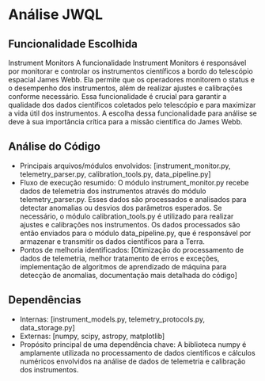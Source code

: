 # Análise JWQL
## Funcionalidade Escolhida
Instrument Monitors
A funcionalidade Instrument Monitors é responsável por monitorar e controlar os instrumentos científicos a bordo do telescópio espacial James Webb. Ela permite que os operadores monitorem o status e o desempenho dos instrumentos, além de realizar ajustes e calibrações conforme necessário. Essa funcionalidade é crucial para garantir a qualidade dos dados científicos coletados pelo telescópio e para maximizar a vida útil dos instrumentos. A escolha dessa funcionalidade para análise se deve à sua importância crítica para a missão científica do James Webb.
## Análise do Código
- Principais arquivos/módulos envolvidos: [instrument_monitor.py, telemetry_parser.py, calibration_tools.py, data_pipeline.py]
- Fluxo de execução resumido: O módulo instrument_monitor.py recebe dados de telemetria dos instrumentos através do módulo telemetry_parser.py. Esses dados são processados e analisados para detectar anomalias ou desvios dos parâmetros esperados. Se necessário, o módulo calibration_tools.py é utilizado para realizar ajustes e calibrações nos instrumentos. Os dados processados são então enviados para o módulo data_pipeline.py, que é responsável por armazenar e transmitir os dados científicos para a Terra.
- Pontos de melhoria identificados: [Otimização do processamento de dados de telemetria, melhor tratamento de erros e exceções, implementação de algoritmos de aprendizado de máquina para detecção de anomalias, documentação mais detalhada do código]
## Dependências
- Internas: [instrument_models.py, telemetry_protocols.py, data_storage.py]
- Externas: [numpy, scipy, astropy, matplotlib]
- Propósito principal de uma dependência chave: A biblioteca numpy é amplamente utilizada no processamento de dados científicos e cálculos numéricos envolvidos na análise de dados de telemetria e calibração dos instrumentos.
